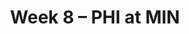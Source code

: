 ---
layout: game
title: Week 8 – PHI at MIN
season: 2007
game_id: 2007_08_PHI_MIN
away_team: PHI
home_team: MIN
---